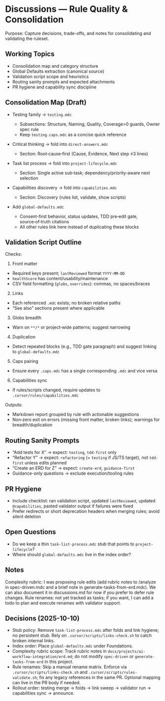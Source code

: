 # Discussions — Rule Quality & Consolidation

Purpose: Capture decisions, trade-offs, and notes for consolidating and validating the ruleset.

## Working Topics

- Consolidation map and category structure
- Global Defaults extraction (canonical source)
- Validation script scope and heuristics
- Routing sanity prompts and expected attachments
- PR hygiene and capability sync discipline

## Consolidation Map (Draft)

- Testing family → `testing.mdc`

  - Subsections: Structure, Naming, Quality, Coverage>0 guards, Owner spec rule
  - Keep `testing.caps.mdc` as a concise quick reference

- Critical thinking → fold into `direct-answers.mdc`

  - Section: Root‑cause‑first (Cause, Evidence, Next step ≤3 lines)

- Task list process → fold into `project-lifecycle.mdc`

  - Section: Single active sub‑task; dependency/priority‑aware next selection

- Capabilities discovery → fold into `capabilities.mdc`

  - Section: Discovery (rules list, validate, show scripts)

- Add `global-defaults.mdc`
  - Consent-first behavior, status updates, TDD pre‑edit gate, source‑of‑truth citations
  - All other rules link here instead of duplicating these blocks

## Validation Script Outline

Checks:

1. Front matter

- Required keys present; `lastReviewed` format `YYYY-MM-DD`
- `healthScore` has content/usability/maintenance
- CSV field formatting (`globs`, `overrides`): commas, no spaces/braces

2. Links

- Each referenced `.mdc` exists; no broken relative paths
- “See also” sections present where applicable

3. Globs breadth

- Warn on `**/*` or project‑wide patterns; suggest narrowing

4. Duplication

- Detect repeated blocks (e.g., TDD gate paragraph) and suggest linking to `global-defaults.mdc`

5. Caps pairing

- Ensure every `.caps.mdc` has a single corresponding `.mdc` and vice versa

6. Capabilities sync

- If rules/scripts changed, require updates to `.cursor/rules/capabilities.mdc`

Outputs:

- Markdown report grouped by rule with actionable suggestions
- Non‑zero exit on errors (missing front matter, broken links); warnings for breadth/duplication

## Routing Sanity Prompts

- “Add tests for X” → expect: `testing`, `tdd-first` only
- “Refactor Y” → expect: `refactoring` (+ `testing` if JS/TS target), not `tdd-first` unless edits planned
- “Create an ERD for Z” → expect: `create-erd`, `guidance-first`
- Guidance-only questions → exclude execution/tooling rules

## PR Hygiene

- Include checklist: ran validation script, updated `lastReviewed`, updated `@capabilities`, pasted validator output if failures were fixed
- Prefer redirects or short deprecation headers when merging rules; avoid silent deletion

## Open Questions

- Do we keep a thin `task-list-process.mdc` stub that points to `project-lifecycle`?
- Where should `global-defaults.mdc` live in the index order?

## Notes

Complexity rubric: I was proposing rule edits (add rubric notes to /analyze in spec-driven.mdc and a brief note in generate-tasks-from-erd.mdc). We can also document it in discussions.md for now if you prefer to defer rule changes.
Rule renames: not yet tracked as tasks; if you want, I can add a todo to plan and execute renames with validator support.

## Decisions (2025-10-10)

- Stub policy: Remove `task-list-process.mdc` after folds and link hygiene; no persistent stub. Rely on `.cursor/scripts/links-check.sh` to catch broken internal links.
- Index order: Place `global-defaults.mdc` under Foundations.
- Complexity rubric scope: Track rubric notes in `docs/projects/ai-workflow-integration/erd.md`; do not modify `spec-driven` or `generate-tasks-from-erd` in this project.
- Rule renames: Skip a manual rename matrix. Enforce via `.cursor/scripts/links-check.sh` and `.cursor/scripts/rules-validate.sh`; fix any legacy references in the same PR. Optional mapping can live in the PR body if needed.
- Rollout order: testing merge → folds → link sweep → validator run → capabilities sync → announce.
